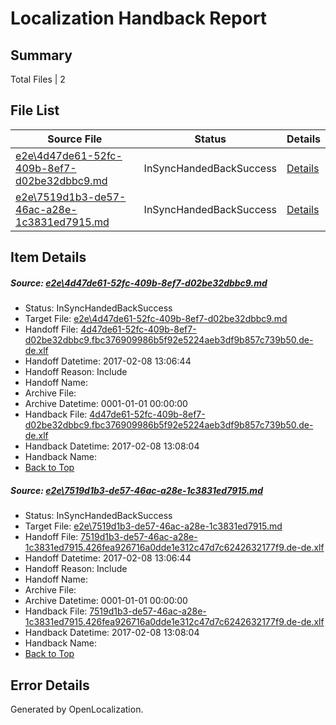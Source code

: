 # <a name='report-top'></a> Localization Handback Report

## Summary
 Total Files | 2

## File List
 Source File | Status | Details 
 ----------- | ------ | ------- 
 [e2e\4d47de61-52fc-409b-8ef7-d02be32dbbc9.md](https://github.com/OpenLocalizationTestOrg/ol-test0/blob/76217d02dd9705d8181a3ccff11a71d939c9878a/e2e/4d47de61-52fc-409b-8ef7-d02be32dbbc9.md) | InSyncHandedBackSuccess | [Details](#b82215bef8577aba9d07e0542e08b7a122a33d2c1)
 [e2e\7519d1b3-de57-46ac-a28e-1c3831ed7915.md](https://github.com/OpenLocalizationTestOrg/ol-test0/blob/76217d02dd9705d8181a3ccff11a71d939c9878a/e2e/7519d1b3-de57-46ac-a28e-1c3831ed7915.md) | InSyncHandedBackSuccess | [Details](#90cbbee0c92891b2aa5bb1b0bc9e7ff8094742ec2)

## Item Details
##### <a name='b82215bef8577aba9d07e0542e08b7a122a33d2c1'></a> Source: [e2e\4d47de61-52fc-409b-8ef7-d02be32dbbc9.md](https://github.com/OpenLocalizationTestOrg/ol-test0/blob/76217d02dd9705d8181a3ccff11a71d939c9878a/e2e/4d47de61-52fc-409b-8ef7-d02be32dbbc9.md)
* Status: InSyncHandedBackSuccess
* Target File: [e2e\4d47de61-52fc-409b-8ef7-d02be32dbbc9.md](https://github.com/OpenLocalizationTestOrg/ol-test0-dede/blob/162d890f22ef0e7d835de52a433ef46791a1f1da/e2e/4d47de61-52fc-409b-8ef7-d02be32dbbc9.md)
* Handoff File: [4d47de61-52fc-409b-8ef7-d02be32dbbc9.fbc376909986b5f92e5224aeb3df9b857c739b50.de-de.xlf](https://github.com/OpenLocalizationTestOrg/ol-test0-handoff/blob/1c5ff013a0294da82a9440e454e9b3a33462e96a/ol-handoff/OpenLocalizationTestOrg/ol-test0-dede/shujia/ht/4d47de61-52fc-409b-8ef7-d02be32dbbc9.fbc376909986b5f92e5224aeb3df9b857c739b50.de-de.xlf)
* Handoff Datetime: 2017-02-08 13:06:44
* Handoff Reason: Include
* Handoff Name: 
* Archive File: 
* Archive Datetime: 0001-01-01 00:00:00
* Handback File: [4d47de61-52fc-409b-8ef7-d02be32dbbc9.fbc376909986b5f92e5224aeb3df9b857c739b50.de-de.xlf](https://github.com/OpenLocalizationTestOrg/ol-test0-handback/blob/ab4793eb0664386d1afec72da74def862a622844/ol-handback/OpenLocalizationTestOrg/ol-test0-dede/shujia/ht/4d47de61-52fc-409b-8ef7-d02be32dbbc9.fbc376909986b5f92e5224aeb3df9b857c739b50.de-de.xlf)
* Handback Datetime: 2017-02-08 13:08:04
* Handback Name: 
* [Back to Top](#report-top)

##### <a name='90cbbee0c92891b2aa5bb1b0bc9e7ff8094742ec2'></a> Source: [e2e\7519d1b3-de57-46ac-a28e-1c3831ed7915.md](https://github.com/OpenLocalizationTestOrg/ol-test0/blob/76217d02dd9705d8181a3ccff11a71d939c9878a/e2e/7519d1b3-de57-46ac-a28e-1c3831ed7915.md)
* Status: InSyncHandedBackSuccess
* Target File: [e2e\7519d1b3-de57-46ac-a28e-1c3831ed7915.md](https://github.com/OpenLocalizationTestOrg/ol-test0-dede/blob/162d890f22ef0e7d835de52a433ef46791a1f1da/e2e/7519d1b3-de57-46ac-a28e-1c3831ed7915.md)
* Handoff File: [7519d1b3-de57-46ac-a28e-1c3831ed7915.426fea926716a0dde1e312c47d7c6242632177f9.de-de.xlf](https://github.com/OpenLocalizationTestOrg/ol-test0-handoff/blob/1c5ff013a0294da82a9440e454e9b3a33462e96a/ol-handoff/OpenLocalizationTestOrg/ol-test0-dede/shujia/ht/7519d1b3-de57-46ac-a28e-1c3831ed7915.426fea926716a0dde1e312c47d7c6242632177f9.de-de.xlf)
* Handoff Datetime: 2017-02-08 13:06:44
* Handoff Reason: Include
* Handoff Name: 
* Archive File: 
* Archive Datetime: 0001-01-01 00:00:00
* Handback File: [7519d1b3-de57-46ac-a28e-1c3831ed7915.426fea926716a0dde1e312c47d7c6242632177f9.de-de.xlf](https://github.com/OpenLocalizationTestOrg/ol-test0-handback/blob/ab4793eb0664386d1afec72da74def862a622844/ol-handback/OpenLocalizationTestOrg/ol-test0-dede/shujia/ht/7519d1b3-de57-46ac-a28e-1c3831ed7915.426fea926716a0dde1e312c47d7c6242632177f9.de-de.xlf)
* Handback Datetime: 2017-02-08 13:08:04
* Handback Name: 
* [Back to Top](#report-top)


## Error Details

Generated by OpenLocalization.
